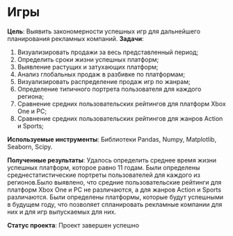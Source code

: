 # Игры  
  
**Цель**: Выявить закономерности успешных игр для дальнейшего планирования рекламных компаний.
**Задачи**:
1. Визуализировать продажи за весь представленный период;
2. Определить сроки жизни успешных платформ;
3. Выявление растущих и затухающих платформ;
4. Анализ глобальных продаж в разбивке по платформам;
5. Визуализировать распределение продаж игр по жанрам;
6. Определение типичного портрета пользователя для каждого региона;
7. Сравнение средних пользовательских рейтингов для платформ Xbox One и PC;
8. Сравнение средних пользовательских рейтингов для жанров Action и Sports;

**Используемые инструменты**: Библиотеки Pandas, Numpy, Matplotlib, Seaborn, Scipy.
  
**Полученные результаты**: Удалось определить среднее время жизни успешных платформ, которое равно 11 годам. Были определены среднестатистические портреты пользователей для каждого из регионов.Было выявлено, что средние пользовательские рейтинги для платформ Xbox One и PC не различаются, а для жанров  Action и Sports различаются. Были определены платформы, которые будут успешными в будущем году, что позволяет спланировать рекламные компании для них и для игр выпускаемых для них.

**Статус проекта**: Проект завершен успешно
